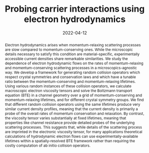 ---
title: Probing carrier interactions using electron hydrodynamics
date: 2022-04-12
publicationDate: 2022-04-12
authors: ["Georgios Varnavides", "Adam S Jermyn", "Polina Anikeeva", "Prineha Narang"]
publication_types: ["2"]
featured: false
publication: "*arXiv*"

doi: "10.48550/arXiv.2204.06004"
abstract: "Electron hydrodynamics arises when momentum-relaxing scattering processes are slow compared to momentum-conserving ones. While the microscopic details necessary to satisfy this condition are material-specific, experimentally accessible current densities share remarkable similarities. We study the dependence of electron hydrodynamic flows on the rates of momentum-relaxing and momentum-conserving scattering processes in a microscopics-agnostic way. We develop a framework for generating random collision operators which respect crystal symmetries and conservation laws and which have a tunable ratio between the momentum-conserving and momentum-relaxing lifetimes. Using various random instances of these collision operators, we calculate macroscopic electron viscosity tensors and solve the Boltzmann transport equation (BTE) in a channel geometry over a grid of momentum-conserving and momentum-relaxing lifetimes, and for different crystal symmetry groups. We find that different random collision operators using the same lifetimes produce very similar current density profiles, meaning that the current density is primarily a probe of the overall rates of momentum conservation and relaxation. By contrast, the viscosity tensor varies substantially at fixed lifetimes, meaning that properties like channel resistance provide detailed probes of the underlying scattering processes. This suggests that, while details of the scattering process are imprinted in the electronic viscosity tensor, for many applications theoretical calculations of hydrodynamic electron flows can use experimentally-available lifetimes within a spatially-resolved BTE framework rather than requiring the costly computation of ab initio collision operators."

---